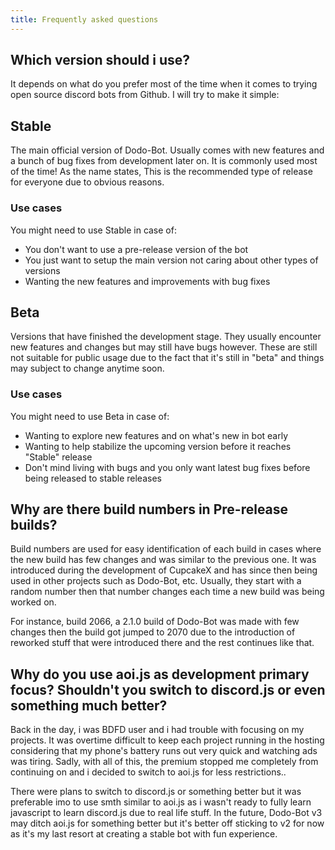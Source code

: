 ```yaml
---
title: Frequently asked questions
---
```


## Which version should i use?
It depends on what do you prefer most of the time when it comes to trying open source discord bots from Github. I will try to make it simple:


## Stable
The main official version of Dodo-Bot. Usually comes with new features and a bunch of bug fixes from development later on. It is commonly used most of the time! As the name states, This is the recommended type of release for everyone due to obvious reasons.

### Use cases
You might need to use Stable in case of:
* You don't want to use a pre-release version of the bot
* You just want to setup the main version not caring about other types of versions
* Wanting the new features and improvements with bug fixes

## Beta
Versions that have finished the development stage. They usually encounter new features and changes but may still have bugs however. These are still not suitable for public usage due to the fact that it's still in "beta" and things may subject to change anytime soon.

### Use cases
You might need to use Beta in case of:
* Wanting to explore new features and on what's new in bot early
* Wanting to help stabilize the upcoming version before it reaches "Stable" release
* Don't mind living with bugs and you only want latest bug fixes before being released to stable releases

## Why are there build numbers in Pre-release builds?
Build numbers are used for easy identification of each build in cases where the new build has few changes and was similar to the previous one. It was introduced during the development of CupcakeX and has since then being used in other projects such as Dodo-Bot, etc. Usually, they start with a random number then that number changes each time a new build was being worked on. 

For instance, build 2066, a 2.1.0 build of Dodo-Bot was made with few changes then the build got jumped to 2070 due to the introduction of reworked stuff that were introduced there and the rest continues like that.


## Why do you use aoi.js as development primary focus? Shouldn't you switch to discord.js or even something much better?
Back in the day, i was BDFD user and i had trouble with focusing on my projects. It was overtime difficult to keep each project running in the hosting considering that my phone's battery runs out very quick and watching ads was tiring. Sadly, with all of this, the premium stopped me completely from continuing on and i decided to switch to aoi.js for less restrictions..

There were plans to switch to discord.js or something better but it was preferable imo to use smth similar to aoi.js as i wasn't ready to fully learn javascript to learn discord.js due to real life stuff. In the future, Dodo-Bot v3 may ditch aoi.js for something better but it's better off sticking to v2 for now as it's my last resort at creating a stable bot with fun experience.
